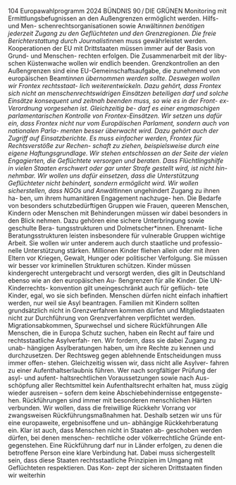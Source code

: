 104
Europawahlprogramm 2024
BÜNDNIS 90 / DIE GRÜNEN 
Monitoring mit Ermittlungsbefugnissen an den 
Außengrenzen ermöglicht werden. Hilfs- und Men-
schenrechtsorganisationen sowie Anwält*innen 
benötigen jederzeit Zugang zu den Geflüchteten 
und den Grenzregionen. Die freie Berichterstattung 
durch Journalist*innen muss gewährleistet werden. 
Kooperationen der EU mit Drittstaaten müssen 
immer auf der Basis von Grund- und Menschen-
rechten erfolgen. Die Zusammenarbeit mit der liby-
schen Küstenwache wollen wir endlich beenden.
Grenzkontrollen an den Außengrenzen sind eine 
EU-Gemeinschaftsaufgabe, die zunehmend von 
europäischen Beamt*innen übernommen werden 
sollte. Deswegen wollen wir Frontex rechtsstaat-
lich weiterentwickeln. Dazu gehört, dass Frontex 
sich nicht an menschenrechtswidrigen Einsätzen 
beteiligen darf und solche Einsätze konsequent 
und zeitnah beenden muss, so wie es in der Front-
ex-Verordnung vorgesehen ist. Gleichzeitig be-
darf es einer engmaschigen parlamentarischen 
Kontrolle von Frontex-Einsätzen. Wir setzen uns 
dafür ein, dass Frontex nicht nur vom Europäischen 
Parlament, sondern auch von nationalen Parla-
menten besser überwacht wird. Dazu gehört auch 
der Zugriff auf Einsatzberichte. Es muss einfacher 
werden, Frontex für Rechtsverstöße zur Rechen-
schaft zu ziehen, beispielsweise durch eine eigene 
Haftungsgrundlage.
Wir stehen entschlossen an der Seite der vielen 
Engagierten, die Geflüchtete versorgen und beraten. 
Dass Flüchtlingshilfe in vielen Staaten erschwert 
oder gar unter Strafe gestellt wird, ist nicht hin-
nehmbar. Wir wollen uns dafür einsetzen, dass die 
Unterstützung Geflüchteter nicht behindert, sondern 
ermöglicht wird. Wir wollen sicherstellen, dass NGOs 
und Anwält*innen ungehindert Zugang zu ihnen ha-
ben, um ihrem humanitären Engagement nachzuge-
hen. Die Bedarfe von besonders schutzbedürftigen 
Gruppen wie Frauen, queeren Menschen, Kindern 
oder Menschen mit Behinderungen müssen wir 
dabei besonders in den Blick nehmen. Dazu gehören 
eine sichere Unterbringung sowie geschulte Bera-
tungsstrukturen und Dolmetscher*innen. Ehrenamt-
liche Beratungsstrukturen leisten insbesondere für 
vulnerable Gruppen wichtige Arbeit. Sie wollen wir 
unter anderem auch durch staatliche und professio-
nelle Unterstützung stärken.
Millionen Kinder fliehen allein oder mit ihren 
Eltern vor Kriegen, Gewalt, Hunger oder politischer 
Verfolgung. Sie müssen wir besser vor kriminellen 
Strukturen schützen. Kinder müssen kindergerecht 
untergebracht und versorgt werden, dies gilt in 
Deutschland ebenso wie an den europäischen Au-
ßengrenzen für alle Kinder. Die UN-Kinderrechts-
konvention gilt uneingeschränkt auch für geflüch-
tete Kinder, egal, wo sie sich befinden. Menschen 
dürfen nicht einfach inhaftiert werden, nur weil 
sie Asyl beantragen. Familien mit Kindern sollten 
grundsätzlich nicht in Grenzverfahren kommen 
dürfen und Mitgliedstaaten nicht zur Durchführung 
von Grenzverfahren verpflichtet werden.
Migrationsabkommen, Spurwechsel und 
sichere Rückführungen
Alle Menschen, die in Europa Schutz suchen, haben 
ein Recht auf faire und rechtsstaatliche Asylverfah-
ren. Wir fordern, dass sie dabei Zugang zu unab-
hängigen Asylberatungen haben, um ihre Rechte zu 
kennen und durchzusetzen. Der Rechtsweg gegen 
ablehnende Entscheidungen muss immer offen-
stehen.
Gleichzeitig wissen wir, dass nicht alle Asylver-
fahren zu einer Aufenthaltserlaubnis führen. Wer 
nach sorgfältiger Prüfung der asyl- und aufent-
haltsrechtlichen Voraussetzungen sowie nach Aus-
schöpfung aller Rechtsmittel kein Aufenthaltsrecht 
erhalten hat, muss zügig wieder ausreisen – sofern 
dem keine Abschiebehindernisse entgegenste-
hen. Rückführungen sind immer mit besonderen 
menschlichen Härten verbunden. Wir wollen, dass 
die freiwillige Rückkehr Vorrang vor zwangsweisen 
Rückführungsmaßnahmen hat. Deshalb setzen wir 
uns für eine europaweite, ergebnisoffene und un-
abhängige Rückkehrberatung ein.
Klar ist auch, dass Menschen nicht in Staaten ab-
geschoben werden dürfen, bei denen menschen-
rechtliche oder völkerrechtliche Gründe ent-
gegenstehen. Eine Rückführung darf nur in Länder 
erfolgen, zu denen die betroffene Person eine klare 
Verbindung hat. Dabei muss sichergestellt sein, 
dass diese Staaten rechtsstaatliche Prinzipien im 
Umgang mit Geflüchteten respektieren. Das Kon-
zept der sicheren Drittstaaten finden wir weiterhin 
